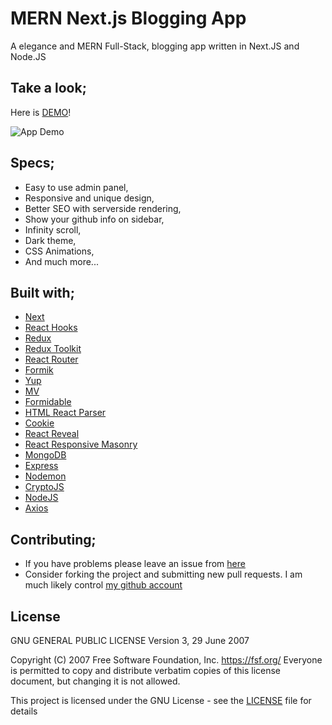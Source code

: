# MERN Next.js Blogging App

A elegance and MERN Full-Stack, blogging app written in Next.JS and Node.JS

## Take a look;

Here is [DEMO](https://www.emreguney.xyz/)!

![App Demo](assets/DEMO.gif)

## Specs;

- Easy to use admin panel,
- Responsive and unique design,
- Better SEO with serverside rendering,
- Show your github info on sidebar,
- Infinity scroll,
- Dark theme,
- CSS Animations,
- And much more...

## Built with;

- [Next](https://nextjs.org/)
- [React Hooks](https://reactjs.org/docs/hooks-intro.html)
- [Redux](https://redux.js.org/)
- [Redux Toolkit](https://redux-toolkit.js.org/)
- [React Router](https://reactrouter.com/)
- [Formik](https://formik.org/)
- [Yup](https://github.com/jquense/yup/)
- [MV](https://github.com/andrewrk/node-mv/)
- [Formidable](https://github.com/node-formidable/formidable/)
- [HTML React Parser](https://github.com/remarkablemark/html-react-parser)
- [Cookie](https://www.npmjs.com/package/cookie)
- [React Reveal](https://www.react-reveal.com/)
- [React Responsive Masonry](https://www.npmjs.com/package/react-responsive-masonry)
- [MongoDB](https://mongodb.com/)
- [Express](https://expressjs.com/)
- [Nodemon](https://www.npmjs.com/package/nodemon)
- [CryptoJS](https://www.npmjs.com/package/crypto-js)
- [NodeJS](https://nodejs.org/)
- [Axios](https://axios-http.com/)

## Contributing;

- If you have problems please leave an issue from [here](https://github.com/eeguney/mern-next.js-emreguney-blog/issues)
- Consider forking the project and submitting new pull requests. I am much likely control [my github account](https://github.com/eeguney/)

## License

GNU GENERAL PUBLIC LICENSE
Version 3, 29 June 2007

Copyright (C) 2007 Free Software Foundation, Inc. <https://fsf.org/>
Everyone is permitted to copy and distribute verbatim copies
of this license document, but changing it is not allowed.
 
This project is licensed under the GNU License - see the [LICENSE](LICENSE) file for details

